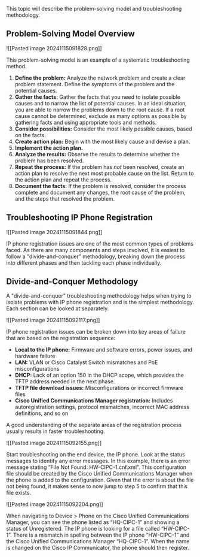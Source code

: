 This topic will describe the problem-solving model and troubleshooting methodology.

## Problem-Solving Model Overview

![[Pasted image 20241115091828.png]]


This problem-solving model is an example of a systematic troubleshooting method.

1. **Define the problem:** Analyze the network problem and create a clear problem statement. Define the symptoms of the problem and the potential causes.
2. **Gather the facts:** Gather the facts that you need to isolate possible causes and to narrow the list of potential causes. In an ideal situation, you are able to narrow the problems down to the root cause. If a root cause cannot be determined, exclude as many options as possible by gathering facts and using appropriate tools and methods.
3. **Consider possibilities:** Consider the most likely possible causes, based on the facts.
4. **Create action plan:** Begin with the most likely cause and devise a plan.
5. **Implement the action plan.**
6. **Analyze the results:** Observe the results to determine whether the problem has been resolved.
7. **Repeat the process:** If the problem has _not_ been resolved, create an action plan to resolve the next most probable cause on the list. Return to the action plan and repeat the process.
8. **Document the facts:** If the problem is resolved, consider the process complete and document any changes, the root cause of the problem, and the steps that resolved the problem.

## Troubleshooting IP Phone Registration

![[Pasted image 20241115091844.png]]

IP phone registration issues are one of the most common types of problems faced. As there are many components and steps involved, it is easiest to follow a "divide-and-conquer" methodology, breaking down the process into different phases and then tackling each phase individually.

## Divide-and-Conquer Methodology

A "divide-and-conquer" troubleshooting methodology helps when trying to isolate problems with IP phone registration and is the simplest methodology. Each section can be looked at separately.

![[Pasted image 20241115092117.png]]

IP phone registration issues can be broken down into key areas of failure that are based on the registration sequence:

- **Local to the IP phone:** Firmware and software errors, power issues, and hardware failure
- **LAN:** VLAN or Cisco Catalyst Switch mismatches and PoE misconfigurations 
- **DHCP:** Lack of an option 150 in the DHCP scope, which provides the TFTP address needed in the next phase.
- **TFTP file download issues:** Misconfigurations or incorrect firmware files
- **Cisco Unified Communications Manager registration:** Includes autoregistration settings, protocol mismatches, incorrect MAC address definitions, and so on

A good understanding of the separate areas of the registration process usually results in faster troubleshooting.

![[Pasted image 20241115092155.png]]

Start troubleshooting on the end device, the IP phone. Look at the status messages to identify any error messages. In this example, there is an error message stating “File Not Found: HW-CIPC-1.cnf.xml”. This configuration file should be created by the Cisco Unified Communications Manager when the phone is added to the configuration. Given that the error is about the file not being found, it makes sense to now jump to step 5 to confirm that this file exists.

![[Pasted image 20241115092204.png]]

When navigating to Device > Phone on the Cisco Unified Communications Manager, you can see the phone listed as “HQ-CIPC-1” and showing a status of Unregistered. The IP phone is looking for a file called “HW-CIPC-1”. There is a mismatch in spelling between the IP phone “HW-CIPC-1” and the Cisco Unified Communications Manager “HQ-CIPC-1”. When the name is changed on the Cisco IP Communicator, the phone should then register.